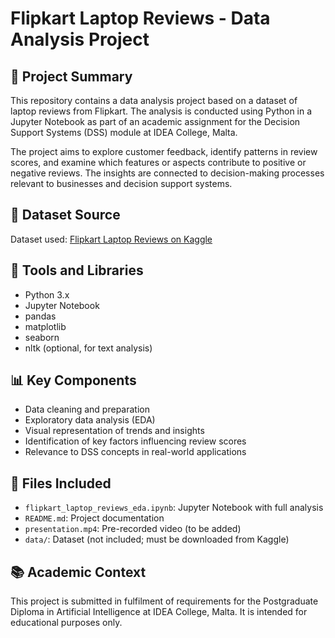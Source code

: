 # Flipkart Laptop Reviews - Data Analysis Project

## 📌 Project Summary
This repository contains a data analysis project based on a dataset of laptop reviews from Flipkart. The analysis is conducted using Python in a Jupyter Notebook as part of an academic assignment for the Decision Support Systems (DSS) module at IDEA College, Malta.

The project aims to explore customer feedback, identify patterns in review scores, and examine which features or aspects contribute to positive or negative reviews. The insights are connected to decision-making processes relevant to businesses and decision support systems.

## 🔗 Dataset Source
Dataset used: [Flipkart Laptop Reviews on Kaggle](https://www.kaggle.com/datasets/gitadityamaddali/flipkart-laptop-reviews)

## 🧰 Tools and Libraries
- Python 3.x
- Jupyter Notebook
- pandas
- matplotlib
- seaborn
- nltk (optional, for text analysis)

## 📊 Key Components
- Data cleaning and preparation
- Exploratory data analysis (EDA)
- Visual representation of trends and insights
- Identification of key factors influencing review scores
- Relevance to DSS concepts in real-world applications

## 📁 Files Included
- `flipkart_laptop_reviews_eda.ipynb`: Jupyter Notebook with full analysis
- `README.md`: Project documentation
- `presentation.mp4`: Pre-recorded video (to be added)
- `data/`: Dataset (not included; must be downloaded from Kaggle)

## 📚 Academic Context
This project is submitted in fulfilment of requirements for the Postgraduate Diploma in Artificial Intelligence at IDEA College, Malta. It is intended for educational purposes only.

